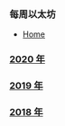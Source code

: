 ### 每周以太坊

- [Home](#简介)



### [2020 年](#简介#2020)

### [2019 年](#简介#2019)

### [2018 年](#简介#2018)

